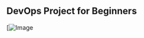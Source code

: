 ## DevOps Project for Beginners   

[![Image](https://github.com/Rick/Simple-DevOps-Project/blob/master/Devops_course.PNG "DevOps Project - CI/CD with Jenkins Ansible Docker Kubernetes ")
